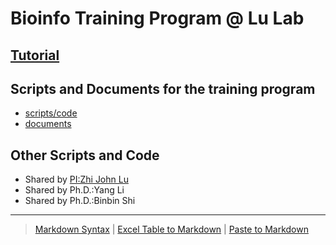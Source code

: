 # Bioinfo Training Program @ Lu Lab

## [Tutorial](https://www.gitbook.com/book/lulab/bioinfo-training)

## Scripts and Documents for the training program

* [scripts/code](https://github.com/lulab/training)
* [documents](https://github.com/lulab/training/wiki)


## Other Scripts and Code

* Shared by [PI:Zhi John Lu](https://lulab.github.io/PI)
* Shared by Ph.D.:Yang Li
* Shared by Ph.D.:Binbin Shi


---


> [Markdown Syntax](https://github.com/adam-p/markdown-here/wiki/Markdown-Cheatsheet)
> | [Excel Table to Markdown](https://www.tablesgenerator.com/markdown_tables)
> | [Paste to Markdown](https://euangoddard.github.io/clipboard2markdown/)
